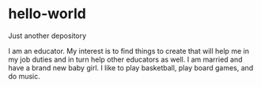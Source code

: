 # hello-world
Just another depository

I am an educator. My interest is to find things to create that will help me in my job duties and in turn help other educators as well.
I am married and have a brand new baby girl. I like to play basketball, play board games, and do music.
